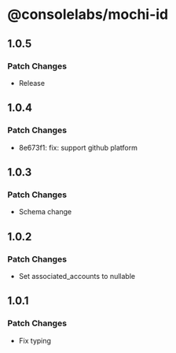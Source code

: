 # @consolelabs/mochi-id

## 1.0.5

### Patch Changes

- Release

## 1.0.4

### Patch Changes

- 8e673f1: fix: support github platform

## 1.0.3

### Patch Changes

- Schema change

## 1.0.2

### Patch Changes

- Set associated_accounts to nullable

## 1.0.1

### Patch Changes

- Fix typing
